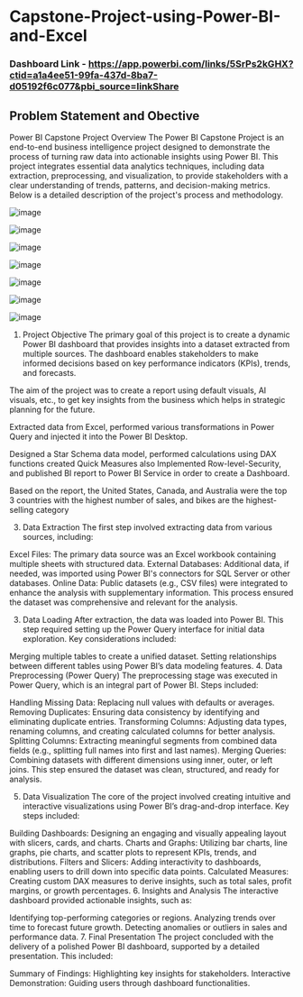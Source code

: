 # Capstone-Project-using-Power-BI-and-Excel
### Dashboard Link - https://app.powerbi.com/links/5SrPs2kGHX?ctid=a1a4ee51-99fa-437d-8ba7-d05192f6c077&pbi_source=linkShare

## Problem Statement and Obective


Power BI Capstone Project Overview
The Power BI Capstone Project is an end-to-end business intelligence project designed to demonstrate the process of turning raw data into actionable insights using Power BI. This project integrates essential data analytics techniques, including data extraction, preprocessing, and visualization, to provide stakeholders with a clear understanding of trends, patterns, and decision-making metrics. Below is a detailed description of the project's process and methodology.

![image](https://github.com/user-attachments/assets/67c30810-50b9-4187-85e4-bcaad88ce84a)

![image](https://github.com/user-attachments/assets/366ca8c5-5afd-4aa3-bdec-9e8cb692c315)

![image](https://github.com/user-attachments/assets/8da09217-21aa-4fb4-9884-903c969f8728)

![image](https://github.com/user-attachments/assets/2fe2cf16-d994-4e52-8ebf-63aa7fbf6da4)

![image](https://github.com/user-attachments/assets/57ae02f9-ef55-43dd-bdd2-666398b66aed)

![image](https://github.com/user-attachments/assets/7f8b11ed-0a6e-44f4-98a1-3fb66f9dbd4d)

![image](https://github.com/user-attachments/assets/cdbb753c-7838-44d9-bade-38ae0e176b2c)

1. Project Objective
The primary goal of this project is to create a dynamic Power BI dashboard that provides insights into a dataset extracted from multiple sources. The dashboard enables stakeholders to make informed decisions based on key performance indicators (KPIs), trends, and forecasts.

The aim of the project was to create a report using default visuals, AI visuals, etc., to get key insights from the business which helps in strategic planning for the future.

Extracted data from Excel, performed various transformations in Power Query and injected it into the Power BI Desktop.

Designed a Star Schema data model, performed calculations using DAX functions created Quick Measures also Implemented Row-level-Security, and published BI report to Power BI Service in order to create a Dashboard.

Based on the report, the United States, Canada, and Australia were the top 3 countries with the highest number of sales, and bikes are the highest-selling category

3. Data Extraction
The first step involved extracting data from various sources, including:

Excel Files: The primary data source was an Excel workbook containing multiple sheets with structured data.
External Databases: Additional data, if needed, was imported using Power BI's connectors for SQL Server or other databases.
Online Data: Public datasets (e.g., CSV files) were integrated to enhance the analysis with supplementary information.
This process ensured the dataset was comprehensive and relevant for the analysis.

3. Data Loading
After extraction, the data was loaded into Power BI. This step required setting up the Power Query interface for initial data exploration. Key considerations included:

Merging multiple tables to create a unified dataset.
Setting relationships between different tables using Power BI’s data modeling features.
4. Data Preprocessing (Power Query)
The preprocessing stage was executed in Power Query, which is an integral part of Power BI. Steps included:

Handling Missing Data: Replacing null values with defaults or averages.
Removing Duplicates: Ensuring data consistency by identifying and eliminating duplicate entries.
Transforming Columns: Adjusting data types, renaming columns, and creating calculated columns for better analysis.
Splitting Columns: Extracting meaningful segments from combined data fields (e.g., splitting full names into first and last names).
Merging Queries: Combining datasets with different dimensions using inner, outer, or left joins.
This step ensured the dataset was clean, structured, and ready for analysis.

5. Data Visualization
The core of the project involved creating intuitive and interactive visualizations using Power BI’s drag-and-drop interface. Key steps included:

Building Dashboards: Designing an engaging and visually appealing layout with slicers, cards, and charts.
Charts and Graphs: Utilizing bar charts, line graphs, pie charts, and scatter plots to represent KPIs, trends, and distributions.
Filters and Slicers: Adding interactivity to dashboards, enabling users to drill down into specific data points.
Calculated Measures: Creating custom DAX measures to derive insights, such as total sales, profit margins, or growth percentages.
6. Insights and Analysis
The interactive dashboard provided actionable insights, such as:

Identifying top-performing categories or regions.
Analyzing trends over time to forecast future growth.
Detecting anomalies or outliers in sales and performance data.
7. Final Presentation
The project concluded with the delivery of a polished Power BI dashboard, supported by a detailed presentation. This included:

Summary of Findings: Highlighting key insights for stakeholders.
Interactive Demonstration: Guiding users through dashboard functionalities.
